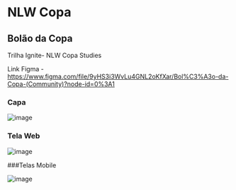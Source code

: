 # NLW Copa

## Bolão da Copa 


Trilha Ignite- NLW Copa Studies

Link Figma - https://www.figma.com/file/9yHS3i3WvLu4GNL2oKfXar/Bol%C3%A3o-da-Copa-(Community)?node-id=0%3A1


### Capa 


![image](https://user-images.githubusercontent.com/63923428/199854393-24eb28c4-f8ee-472f-9984-dbef16a3bb60.png)


### Tela Web


![image](https://user-images.githubusercontent.com/63923428/199854515-6ff55fa1-b847-42ae-a7a6-995623f1efb0.png)



###Telas Mobile


![image](https://user-images.githubusercontent.com/63923428/199854229-66ff7c01-cf0b-463b-950e-7bb255fe6204.png)

 

